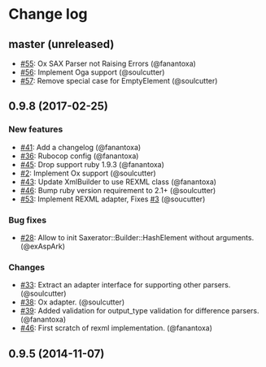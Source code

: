 # Change log

## master (unreleased)

* [#55](https://github.com/soulcutter/saxerator/issues/55): Ox SAX Parser not Raising Errors (@fanantoxa)
* [#56](https://github.com/soulcutter/saxerator/issues/56): Implement Oga support (@soulcutter)
* [#57](https://github.com/soulcutter/saxerator/issues/57): Remove special case for EmptyElement (@soulcutter)

## 0.9.8 (2017-02-25)

### New features

* [#41](https://github.com/soulcutter/saxerator/issues/41): Add a changelog (@fanantoxa)
* [#36](https://github.com/soulcutter/saxerator/issues/36): Rubocop config (@fanantoxa)
* [#45](https://github.com/soulcutter/saxerator/issues/45): Drop support ruby 1.9.3 (@fanantoxa)
* [#2](https://github.com/soulcutter/saxerator/issues/2): Implement Ox support (@soulcutter)
* [#43](https://github.com/soulcutter/saxerator/issues/43): Update XmlBuilder to use REXML class (@fanantoxa)
* [#46](https://github.com/soulcutter/saxerator/pull/46): Bump ruby version requirement to 2.1+ (@soulcutter)
* [#53](https://github.com/soulcutter/saxerator/pull/46): Implement REXML adapter, Fixes [#3](https://github.com/soulcutter/saxerator/issues/3) (@soucutter)

### Bug fixes

* [#28](https://github.com/soulcutter/saxerator/pull/28): Allow to init Saxerator::Builder::HashElement without arguments. (@exAspArk)

### Changes

* [#33](https://github.com/soulcutter/saxerator/pull/33): Extract an adapter interface for supporting other parsers. (@soulcutter)
* [#38](https://github.com/soulcutter/saxerator/pull/38): Ox adapter. (@soulcutter)
* [#39](https://github.com/soulcutter/saxerator/pull/39): Added validation for output_type validation for difference parsers. (@fanantoxa)
* [#46](https://github.com/soulcutter/saxerator/pull/46): First scratch of rexml implementation. (@fanantoxa)

## 0.9.5 (2014-11-07)
